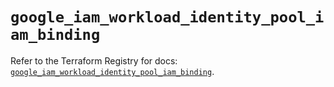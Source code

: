 # `google_iam_workload_identity_pool_iam_binding`

Refer to the Terraform Registry for docs: [`google_iam_workload_identity_pool_iam_binding`](https://registry.terraform.io/providers/hashicorp/google-beta/6.49.0/docs/resources/google_iam_workload_identity_pool_iam_binding).
